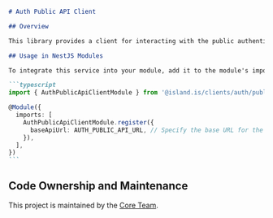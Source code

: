 ````markdown
# Auth Public API Client

## Overview

This library provides a client for interacting with the public authentication API.

## Usage in NestJS Modules

To integrate this service into your module, add it to the module's imports as shown below:

```typescript
import { AuthPublicApiClientModule } from '@island.is/clients/auth/public-api'

@Module({
  imports: [
    AuthPublicApiClientModule.register({
      baseApiUrl: AUTH_PUBLIC_API_URL, // Specify the base URL for the public auth API
    }),
  ],
})
```
````

## Code Ownership and Maintenance

This project is maintained by the [Core Team](https://github.com/orgs/island-is/teams/core/members).

```

```
